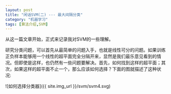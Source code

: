 ```yaml
---
layout: post
title: "闲话SVM(二) --- 最大间隔分类"
category: "机器学习"
tags: [算法介绍,SVM]
---
```


从这一篇文章开始，正式来记录我对SVM的一些理解。

研究分类问题，可以首先从最简单的问题入手，也就是线性可分的问题。如果训练正负样本能够用一个线性的超平面完全分隔开来，显然是我们最乐意见看到的情况。但即使是这样，也仍然有一些问题要解决。首先，如何找到这样的超平面；其次，如果这样的超平面不止一个，那么应该如何选择？下面的图就描述了这种状况:
<!--more-->
![如何选择分类器]({{ site.img_url }}/svm/svm4.svg)

